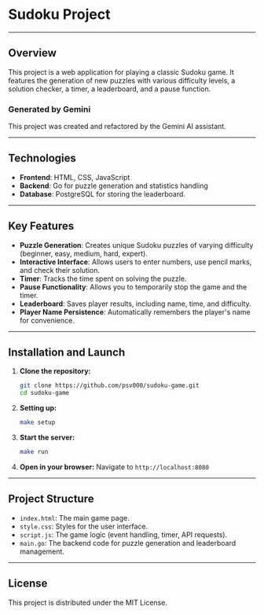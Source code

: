 # Sudoku Project

---

## Overview

This project is a web application for playing a classic Sudoku game. It features the generation of new puzzles with various difficulty levels, a solution checker, a timer, a leaderboard, and a pause function.

### Generated by Gemini

This project was created and refactored by the Gemini AI assistant.

---

## Technologies

* **Frontend**: HTML, CSS, JavaScript
* **Backend**:  Go for puzzle generation and statistics handling
* **Database**: PostgreSQL for storing the leaderboard.

---

## Key Features

* **Puzzle Generation**: Creates unique Sudoku puzzles of varying difficulty (beginner, easy, medium, hard, expert).
* **Interactive Interface**: Allows users to enter numbers, use pencil marks, and check their solution.
* **Timer**: Tracks the time spent on solving the puzzle.
* **Pause Functionality**: Allows you to temporarily stop the game and the timer.
* **Leaderboard**: Saves player results, including name, time, and difficulty.
* **Player Name Persistence**: Automatically remembers the player's name for convenience.

---

## Installation and Launch

1.  **Clone the repository:**
    ```bash
    git clone https://github.com/psv000/sudoku-game.git
    cd sudoku-game
    ```
3.  **Setting up:**
    ```bash
    make setup
    ```
3.  **Start the server:**
    ```bash
    make run
    ```
4.  **Open in your browser:**
    Navigate to `http://localhost:8080`

---

## Project Structure

* `index.html`: The main game page.
* `style.css`: Styles for the user interface.
* `script.js`: The game logic (event handling, timer, API requests).
* `main.go`: The backend code for puzzle generation and leaderboard management.

---

## License

This project is distributed under the MIT License.